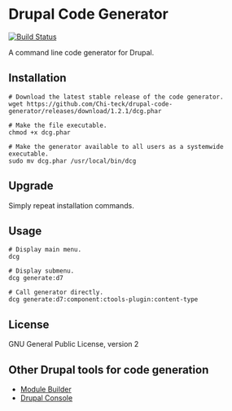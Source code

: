 # Drupal Code Generator

[![Build Status](https://travis-ci.org/Chi-teck/drupal-code-generator.svg?branch=master)](https://travis-ci.org/Chi-teck/drupal-code-generator)

A command line code generator for Drupal.

## Installation

```shell
# Download the latest stable release of the code generator.
wget https://github.com/Chi-teck/drupal-code-generator/releases/download/1.2.1/dcg.phar

# Make the file executable.
chmod +x dcg.phar

# Make the generator available to all users as a systemwide executable.
sudo mv dcg.phar /usr/local/bin/dcg
```

## Upgrade
Simply repeat installation commands.

## Usage
```shell
# Display main menu.
dcg

# Display submenu.
dcg generate:d7

# Call generator directly.
dcg generate:d7:component:ctools-plugin:content-type
```

## License
GNU General Public License, version 2

## Other Drupal tools for code generation

- [Module Builder](https://www.drupal.org/project/module_builder)
- [Drupal Console](https://github.com/hechoendrupal/DrupalAppConsole)
